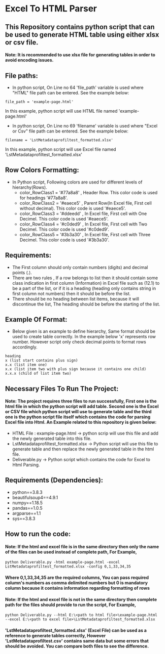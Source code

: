 # Excel To HTML Parser

## This Repository contains python script that can be used to generate HTML table using either xlsx or csv file.

#### Note: It is recommended to use xlsx file for generating tables in order to avoid encoding issues.


## File paths:

- In python script, On Line no 64 'file_path' variable is used where "HTML" file path can be entered. See the example below:
```
file_path = 'example-page.html'
```
In this example, python script will use HTML file named 'example-page.html'

- In python script, On Line no 69 'filename' variable is used where "Excel or Csv" file path can be entered. See the example below:
```
filename = 'LstMetadataprofiltest_formatted.xlsx'
```
In this example, python script will use Excel file named 'LstMetadataprofiltest_formatted.xlsx'

## Row Colors Formatting:
- In Python script, Following colors are used for different levels of hierarchy(Rows).
    - color_RowClass1 = '#77a8a8' , Header Row. This color code is used for headings '#77a8a8'.
    - color_RowClass2 = '#eaece5' , Parent Row(In Excel file, First cell without decimal). This color code is used '#eaece5'.
    - color_RowClass3 = '#ddeedd' , In Excel file, First cell with One Decimel. This color code is used '#eaece5'.
    - color_RowClass4 = '#c0ded9' , In Excel file, First cell with Two Decimel. This color code is used '#c0ded9'.
    - color_RowClass5 = '#3b3a30' , In Excel file, First cell with Three Decimel. This color code is used '#3b3a30'.

## Requirements:
- The First column should only contain numbers (digits) and decimal points (.). 
- There are two rules , If a row belongs to list then it should contain some class indication in first column (Information) in Excel file such as (12.1) to be a part of the list, or if it is a heading (heading only contains string in first column not numbers) then it should be before the list.
- There should be no heading between list items, because it will discontinue the list, The heading should be before the starting of the list.

## Example Of Format:

- Below given is an example to define hierarchy, Same format should be used to create table correctly. In the example below 'x' represents row number. However script only check decimal points to format rows accordingly.

```
heading
x (list start contains plus sign)
x.x (list item one)
x.x (list item two with plus sign because it contains one child)
x.x.x (child of list item two)
```

## Necessary Files To Run The Project:

#### Note: The project requires three files to run successfully, First one is the html file in which the python script will add table. Second one is the Excel or CSV file which python script will use to generate table and the third one is the python script file itself which contains the code for parsing Excel file into Html. An Example related to this repository is given below:

- HTML File : example-page.html -> python scrip will use this file and add the newly generated table into this file.
- LstMetadataprofiltest_formatted.xlsx -> Python script will use this file to generate table and then replace the newly generated table in the html file.
- Deliverable.py -> Python script which contains the code for Excel to Html Parsing.

## Requirements (Dependencies):

- python==3.8.3
- beautifulsoup4==4.9.1
- numpy==1.18.5
- pandas==1.0.5
- argparse==1.1
- sys==3.8.3

## How to run the code:

#### Note: If the html and excel file is in the same directory then only the name of the files can be used instead of complete path, For Example,

```
python Deliverable.py -html example-page.html -excel LstMetadataprofiltest_formatted.xlsx -config 0,1,33,34,35
```
#### Where 0,1,33,34,35 are the required columns, You can pass required column's numbers as comma delimited numbers but 0 is mandatory column because it contains information regarding formatting of rows

#### Note: If the html and excel file is not in the same directory then complete path for the files should provide to run the script, For Example,

```
python Deliverable.py --html E:\<path to html file>\example-page.html --excel E:\<path to excel file>\LstMetadataprofiltest_formatted.xlsx
```

#### 'LstMetadataprofiltest_formatted.xlsx' (Excel File) can be used as a reference to generate tables correctly, However 'LstMetadataprofiltest.csv' contains same data but some errors that should be avoided. You can compare both files to see the difference.